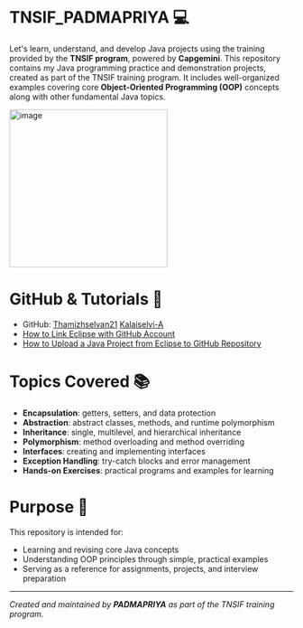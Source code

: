 # TNSIF_PADMAPRIYA 💻

Let's learn, understand, and develop Java projects using the training provided by the **TNSIF program**, powered by **Capgemini**. This repository contains my Java programming practice and demonstration projects, created as part of the TNSIF training program. It includes well-organized examples covering core **Object-Oriented Programming (OOP)** concepts along with other fundamental Java topics. 

<img width="280" height="280" alt="image" src="https://github.com/user-attachments/assets/02da1374-8f25-4419-9708-c22a2238967c" />



# GitHub & Tutorials 🔗

- GitHub: [Thamizhselvan21](https://github.com/Thamizhselvan21) [Kalaiselvi-A](https://github.com/Kalaiselvi-A/CoreJavaCourse)
- [How to Link Eclipse with GitHub Account](https://youtu.be/0G4iwZ3qw0s?si=sdSdIH9tmUSGHKwu)  
- [How to Upload a Java Project from Eclipse to GitHub Repository](https://youtu.be/TysKmwGjxlQ?si=fhrL0WfOXvX68-pk)  

# Topics Covered 📚

- **Encapsulation**: getters, setters, and data protection  
- **Abstraction**: abstract classes, methods, and runtime polymorphism  
- **Inheritance**: single, multilevel, and hierarchical inheritance  
- **Polymorphism**: method overloading and method overriding  
- **Interfaces**: creating and implementing interfaces  
- **Exception Handling**: try-catch blocks and error management  
- **Hands-on Exercises**: practical programs and examples for learning  

# Purpose 🎯

This repository is intended for:  

- Learning and revising core Java concepts  
- Understanding OOP principles through simple, practical examples  
- Serving as a reference for assignments, projects, and interview preparation


---

*Created and maintained by **PADMAPRIYA** as part of the TNSIF training program.*

